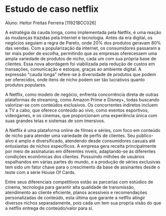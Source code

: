 # Estudo de caso netflix

Aluno: Heitor Freitas Ferreira [11921BCC026]

A estratégia da cauda longa, como implementada pela Netflix, é uma reação às mudanças trazidas pela Internet e tecnologia. Antes da era digital, os negócios seguiam a regra de Pareto, onde 20% dos produtos geravam 80% das vendas. Com a popularização da internet, os consumidores passaram a ter mais poder de escolha, permitindo que as empresas oferecessem uma ampla variedade de produtos de nicho, cada um com sua própria base de clientes. Essa nova abordagem foi viabilizada pela redução de custos em transações, comunicação e estoque, graças ao ambiente digital. A expressão "cauda longa" refere-se à diversidade de produtos que podem ser oferecidos, onde itens de nicho podem ser tão lucrativos quanto produtos populares.

A Netflix, como modelo de negócio, enfrenta concorrência direta de outras plataformas de streaming, como Amazon Prime e Disney+, todas buscando valorizar-se com conteúdos exclusivos. Os concorrentes indiretos incluem a TV a cabo, que oferece conteúdo ao vivo, como eventos esportivos, videogames, e os cinemas, que proporcionam uma experiência única com suas grandes telas e sistemas de som imersivos.

A Netflix é uma plataforma online de filmes e séries, com foco em conteúdo de nicho para atender uma variedade de perfis de clientes. Seu público-alvo é amplo e diversificado, atendendo desde consumidores casuais até entusiastas de nichos específicos. A empresa gera receita principalmente por meio de assinaturas em diferentes níveis, adaptando-se às diferentes condições econômicas dos clientes. Possuindo milhões de usuários espalhandos em várias partes do mundo, e a produção de séries exclusivas tem sido um fator chave para o crescimento da base de assinantes desde o teste com a série House Of Cards.

Entre seus diferenciais competitivos estão as parcerias com estúdios de cinema, tecnologia para garantir alta qualidade de transmissão, atendimento ao cliente eficiente, planos acessíveis e recomendações personalizadas de conteúdo, esta última que garante a netflix atingir diversos nichos separadamente, pois cada um tem sua propria visão do que a netflix entrega de conteúdo/valor para sí.
